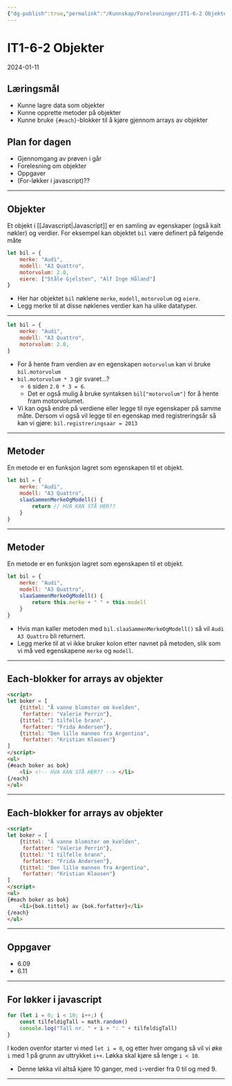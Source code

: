 ```yaml
---
{"dg-publish":true,"permalink":"/Kunnskap/Forelesninger/IT1-6-2 Objekter/","title":"IT1-6-2 Objekter","tags":["it1","forelesning"]}
---
```



# IT1-6-2 Objekter
2024-01-11

## Læringsmål
- Kunne lagre data som objekter
- Kunne opprette metoder på objekter
- Kunne bruke `{#each}`-blokker til å kjøre gjennom arrays av objekter

## Plan for dagen
- Gjennomgang av prøven i går
- Forelesning om objekter
- Oppgaver
- (For-løkker i javascript)??

---

## Objekter
Et objekt i [[Javascript\|Javascript]] er en samling av egenskaper (også kalt nøkler) og verdier. For eksempel kan objektet `bil` være definert på følgende måte

```javascript
let bil = {
	merke: "Audi",
	modell: "A3 Quattro",
	motorvolum: 2.0,
	eiere: ["Ståle Gjelsten", "Alf Inge Håland"]
}
```

* Her har objektet `bil` nøklene `merke`, `modell`, `motorvolum` og `eiere`.
* Legg merke til at disse nøklenes verdier kan ha ulike datatyper.

---

```javascript
let bil = {
	merke: "Audi",
	modell: "A3 Quattro",
	motorvolum: 2.0,
}
```

* For å hente fram verdien av en egenskapen `motorvolum` kan vi bruke `bil.motorvolum` 
* `bil.motorvolum * 3` gir svaret…?
	* `6` siden `2.0 * 3 = 6`.
	* Det er også mulig å bruke syntaksen `bil["motorvolum"]` for å hente fram motorvolumet.
* Vi kan også endre på verdiene eller legge til nye egenskaper på samme måte. Dersom vi også vil legge til en egenskap med registreringsår så kan vi gjøre: `bil.registreringsaar = 2013`

---

## Metoder
En metode er en funksjon lagret som egenskapen til et objekt.

```javascript
let bil = {
	merke: "Audi",
	modell: "A3 Quattro", 
	slaaSammenMerkeOgModell() {
		return // HVA KAN STÅ HER??
	}
}
```

---

## Metoder
En metode er en funksjon lagret som egenskapen til et objekt.

```javascript
let bil = {
	merke: "Audi",
	modell: "A3 Quattro", 
	slaaSammenMerkeOgModell() {
		return this.merke + " " + this.modell
	}
}
```

* Hvis man kaller metoden med `bil.slaaSammenMerkeOgModell()` så vil `Audi A3 Quattro` bli returnert. 
* Legg merke til at vi ikke bruker kolon etter navnet på metoden, slik som vi må ved egenskapene `merke` og `modell`.

---

## Each-blokker for arrays av objekter
```html
<script>
let boker = [
	{tittel: "Å vanne blomster om kvelden",
	 forfatter: "Valerie Perrin"},
	{tittel: "I tilfelle brann",
	 forfatter: "Frida Andersen"},
	{tittel: "Den lille mannen fra Argentina",
	 forfatter: "Kristian Klausen"}
]
</script>
<ul>
{#each boker as bok}
	<li> <!-- HVA KAN STÅ HER?? --> </li>
{/each}
</ul>
```

---

## Each-blokker for arrays av objekter
```html
<script>
let boker = [
	{tittel: "Å vanne blomster om kvelden",
	 forfatter: "Valerie Perrin"},
	{tittel: "I tilfelle brann",
	 forfatter: "Frida Andersen"},
	{tittel: "Den lille mannen fra Argentina",
	 forfatter: "Kristian Klausen"}
]
</script>
<ul>
{#each boker as bok}
	<li>{bok.tittel} av {bok.forfatter}</li>
{/each}
</ul>
```

---

## Oppgaver
- 6.09
- 6.11

---

## For løkker i javascript

```js
for (let i = 0; i < 10; i++;) {
	const tilfeldigTall = math.random()
	console.log("Tall nr. " + i + ": " + tilfeldigTall)
}
```

I koden ovenfor starter vi med `let i = 0`, og etter hver omgang så vil vi øke `i` med 1 på grunn av uttrykket `i++`. Løkka skal kjøre så lenge `i < 10`. 

- Denne løkka vil altså kjøre 10 ganger, med `i`-verdier fra 0 til og med 9.

---
